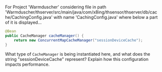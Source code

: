 For Project 'Warmduscher' considering file in path 'Warmduscher/thserver/src/main/java/com/x8ing/thsensor/thserver/db/cache/CachingConfig.java' with name 'CachingConfig.java' where below a part of it is displayed...

```java
@Bean
public CacheManager cacheManager() {
    return new ConcurrentMapCacheManager("sessionDeviceCache");
}
```

What type of `CacheManager` is being instantiated here, and what does the string "sessionDeviceCache" represent? Explain how this configuration impacts performance.